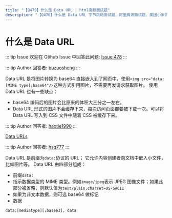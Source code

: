 ```yaml
---
title: "【Q470】什么是 Data URL | html高频面试题"
description: "【Q470】什么是 Data URL 字节跳动面试题、阿里腾讯面试题、美团小米面试题。"
---
```


# 什么是 Data URL

::: tip Issue
欢迎在 Gtihub Issue 中回答此问题: [Issue 478](https://github.com/shfshanyue/Daily-Question/issues/478)
:::

::: tip Author
回答者: [buzuosheng](https://github.com/buzuosheng)
:::

Data URL 是将图片转换为 base64 直接嵌入到了网页中，使用`<img src="data:[MIME type];base64"/>`这种方式引用图片，不需要再发请求获取图片。
使用 Data URL 也有一些缺点：

- base64 编码后的图片会比原来的体积大三分之一左右。
- Data URL 形式的图片不会缓存下来，每次访问页面都要被下载一次。可以将 Data URL 写入到 CSS 文件中随着 CSS 被缓存下来。

::: tip Author
回答者: [haotie1990](https://github.com/haotie1990)
:::

[Data URLs](https://developer.mozilla.org/zh-CN/docs/Web/HTTP/Basics_of_HTTP/Data_URIs)

::: tip Author
回答者: [hsq777](https://github.com/hsq777)
:::

Data URL 是前缀为`data:`协议的 URL；
它允许内容创建者向文档中嵌入小文件，比如图片等。
Data URL 由四部分组成：

- 前缀`data:`
- 指示数据类型的 MIME 类型。例如`image/jpeg`表示 JPEG 图像文件；如果此部分被省略，则默认值为`text/plain;charset=US-SACII`
- 如果为非文本数据，则可选 base64 做标记
- 数据

```text
data:[mediatype][;base63], data
```
